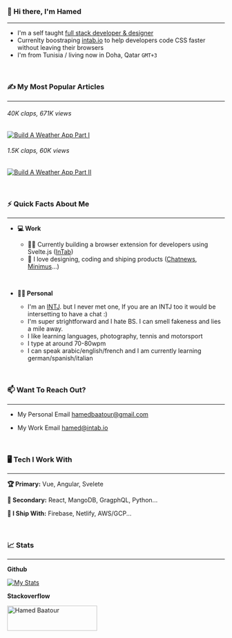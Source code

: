 <br>

### 👋 Hi there, I'm Hamed 
___

- I'm a self taught <u>full stack developer & designer</u><br>
- Currenlty boostraping <a href="intab.io">intab.io</a> to help developers code CSS faster without leaving their browsers <br>
- I'm from Tunisia / living now in Doha, Qatar `GMT+3`

<br>

### ✍ My Most Popular Articles 
___

###### 40K claps, 671K views
<a target="_blank" href="https://hamedbaatour.medium.com/build-a-real-world-beautiful-web-app-with-angular-6-a-to-z-ultimate-guide-2018-part-i-e121dd1d55e"><img src="https://github-readme-medium-recent-article.vercel.app/medium/@hamedbaatour/1" alt="Build A Weather App Part I"></a>
###### 1.5K claps, 60K views
<a target="_blank" href="https://hamedbaatour.medium.com/build-a-real-world-beautiful-web-app-with-angular-8-the-ultimate-guide-2019-part-ii-fe70852b2d6d"><img src="https://github-readme-medium-recent-article.vercel.app/medium/@hamedbaatour/0" alt="Build A Weather App Part II"></a>

<br>

### ⚡ Quick Facts About Me
___

- **💻 Work**

  - 👷‍♀️ Currently building a browser extension for developers using Svelte.js (<a href="https://intab.io">InTab</a>)
  - 🚀 I love designing, coding and shiping products (<a href="https://newschatters-landing.web.app">Chatnews</a>, <a href="https://minimus-weather.web.app">Minimus</a>...)

  
<br>

- **🙋‍♂️ Personal**

  - I'm an <a href="https://www.16personalities.com/intj-personality">INTJ</a>. but I never met one, If you are an INTJ too it would be intersetting to have a chat :)   
  - I'm super strightforward and I hate BS. I can smell fakeness and lies a mile away.
  - I like learning languages, photography, tennis and motorsport
  - I type at around 70-80wpm
  - I can speak arabic/english/french and I am currently learning german/spanish/italian

<br>

### 📫 Want To Reach Out?
___

- My Personal Email <a href="mailto:hamedbaatour@gmail.com">hamedbaatour@gmail.com</a>

- My Work Email <a href="mailto:hamedbaatour@gmail.com">hamed@intab.io</a>


<br>


### 🖥 Tech I Work With
___

**🏆 Primary:** Vue, Angular, Svelete

**🥈 Secondary:** React, MangoDB, GragphQL, Python...

**🚢 I Ship With:** Firebase, Netlify, AWS/GCP...

<br>

### 📈 Stats
___

**Github**

[![My Stats](https://github-readme-stats.vercel.app/api?username=hamedbaatour&show_icons=true&hide_border=true&title_color=fe6287&icon_color=fe6287&text_color=ffffff&bg_color=0a192f&count_private=true)](https://github.com/hamedbaatour?tab=repositories)
&nbsp;

**Stackoverflow**

<a href="https://stackoverflow.com/users/2602962/hamed-baatour"><img src="https://stackoverflow.com/users/flair/2602962.png?theme=clean" width="208" height="58" alt="Hamed Baatour" title="Stack Overflow, Q&amp; Profile info"></a>

